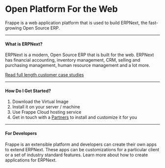 # Open Platform For the Web

<p class="lead">Frappe is a web application platform that is used to build ERPNext, the fast-growing Open Source ERP.</p>

---

#### What is ERPNext?

ERPNext is a modern, Open Source ERP that is built for the web. ERPNext has financial accounting, inventory management, CRM, selling and purchasing management, human resource management and a lot more.

<a href="/apps/erpnext/stories">Read full length customer case studies</a>

---

#### How Do I Get Started?

1. Download the Virtual Image</li>
1. Install it on your server / machine</li>
1. Use Frappe Cloud hosting service</li>
1. Get in touch with a <a href="/partners">Partners</a> to install and customize it for you</li>

---

#### For Developers

Frappe is an extensible platform and developers can create their own apps to extend ERPNext. These apps can be customizations for a particular client or a set of industry standard features. Learn more about how to create applications for ERPNext.
